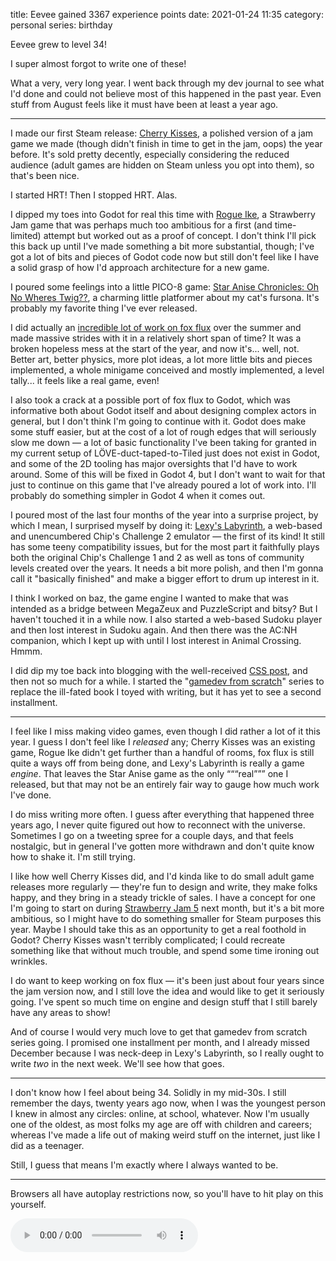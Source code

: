 title: Eevee gained 3367 experience points
date: 2021-01-24 11:35
category: personal
series: birthday

Eevee grew to level 34!

I super almost forgot to write one of these!

What a very, very long year.  I went back through my dev journal to see what I'd done and could not believe most of this happened in the past year.  Even stuff from August feels like it must have been at least a year ago.

<!-- more -->

----

I made our first Steam release: [Cherry Kisses](https://store.steampowered.com/app/1259530/Cherry_Kisses/), a polished version of a jam game we made (though didn't finish in time to get in the jam, oops) the year before.  It's sold pretty decently, especially considering the reduced audience (adult games are hidden on Steam unless you opt into them), so that's been nice.

I started HRT!  Then I stopped HRT.  Alas.

I dipped my toes into Godot for real this time with [Rogue Ike](https://eevee.itch.io/rogue-ike), a Strawberry Jam game that was perhaps much too ambitious for a first (and time-limited) attempt but worked out as a proof of concept.  I don't think I'll pick this back up until I've made something a bit more substantial, though; I've got a lot of bits and pieces of Godot code now but still don't feel like I have a solid grasp of how I'd approach architecture for a new game.

I poured some feelings into a little PICO-8 game: [Star Anise Chronicles: Oh No Wheres Twig??](https://eevee.itch.io/anise-wheres-twig), a charming little platformer about my cat's fursona.  It's probably my favorite thing I've ever released.

I did actually an [incredible lot of work on fox flux]({filename}/dev/2020-08-04-fox-flux-three-years-later.markdown) over the summer and made massive strides with it in a relatively short span of time?  It was a broken hopeless mess at the start of the year, and now it's...  well, not.  Better art, better physics, more plot ideas, a lot more little bits and pieces implemented, a whole minigame conceived and mostly implemented, a level tally...  it feels like a real game, even!

I also took a crack at a possible port of fox flux to Godot, which was informative both about Godot itself and about designing complex actors in general, but I don't think I'm going to continue with it.  Godot does make some stuff easier, but at the cost of a lot of rough edges that will seriously slow me down — a lot of basic functionality I've been taking for granted in my current setup of LÖVE-duct-taped-to-Tiled just does not exist in Godot, and some of the 2D tooling has major oversights that I'd have to work around.  Some of this will be fixed in Godot 4, but I don't want to wait for that just to continue on this game that I've already poured a lot of work into.  I'll probably do something simpler in Godot 4 when it comes out.

I poured most of the last four months of the year into a surprise project, by which I mean, I surprised myself by doing it: [Lexy's Labyrinth]({filename}/release/2020-09-26-lexys-labyrinth.markdown), a web-based and unencumbered Chip's Challenge 2 emulator — the first of its kind!  It still has some teeny compatibility issues, but for the most part it faithfully plays both the original Chip's Challenge 1 and 2 as well as tons of community levels created over the years.  It needs a bit more polish, and then I'm gonna call it "basically finished" and make a bigger effort to drum up interest in it.

I think I worked on baz, the game engine I wanted to make that was intended as a bridge between MegaZeux and PuzzleScript and bitsy?  But I haven't touched it in a while now.  I also started a web-based Sudoku player and then lost interest in Sudoku again.  And then there was the AC:NH companion, which I kept up with until I lost interest in Animal Crossing.  Hmmm.

I did dip my toe back into blogging with the well-received [CSS post]({filename}/2020-02-01-old-css-new-css.markdown), and then not so much for a while.  I started the "[gamedev from scratch]({filename}/2020-11-30-gamedev-from-scratch-0-groundwork.markdown)" series to replace the ill-fated book I toyed with writing, but it has yet to see a second installment.

----

I feel like I miss making video games, even though I did rather a lot of it this year.  I guess I don't feel like I _released_ any; Cherry Kisses was an existing game, Rogue Ike didn't get further than a handful of rooms, fox flux is still quite a ways off from being done, and Lexy's Labyrinth is really a game _engine_.  That leaves the Star Anise game as the only “““real””” one I released, but that may not be an entirely fair way to gauge how much work I've done.

I do miss writing more often.  I guess after everything that happened three years ago, I never quite figured out how to reconnect with the universe.  Sometimes I go on a tweeting spree for a couple days, and that feels nostalgic, but in general I've gotten more withdrawn and don't quite know how to shake it.  I'm still trying.

I like how well Cherry Kisses did, and I'd kinda like to do small adult game releases more regularly — they're fun to design and write, they make folks happy, and they bring in a steady trickle of sales.  I have a concept for one I'm going to start on during [Strawberry Jam 5](https://itch.io/jam/strawberry-jam-5) next month, but it's a bit more ambitious, so I might have to do something smaller for Steam purposes this year.  Maybe I should take this as an opportunity to get a real foothold in Godot?  Cherry Kisses wasn't terribly complicated; I could recreate something like that without much trouble, and spend some time ironing out wrinkles.

I do want to keep working on fox flux — it's been just about four years since the jam version now, and I still love the idea and would like to get it seriously going.  I've spent so much time on engine and design stuff that I still barely have any areas to show!

And of course I would very much love to get that gamedev from scratch series going.  I promised one installment per month, and I already missed December because I was neck-deep in Lexy's Labyrinth, so I really ought to write _two_ in the next week.  We'll see how that goes.

----

I don't know how I feel about being 34.  Solidly in my mid-30s.  I still remember the days, twenty years ago now, when I was the youngest person I knew in almost any circles: online, at school, whatever.  Now I'm usually one of the oldest, as most folks my age are off with children and careers; whereas I've made a life out of making weird stuff on the internet, just like I did as a teenager.

Still, I guess that means I'm exactly where I always wanted to be.

----

Browsers all have autoplay restrictions now, so you'll have to hit play on this yourself.

<audio src="/media/2012-01/levelup.ogv" controls autoplay>
